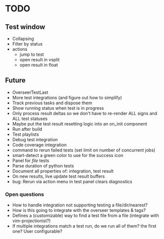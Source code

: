 # TODO

## Test window

- Collapsing
- Filter by status
- actions
  - jump to test
  - open result in vsplit
  - open result in float

## Future

- OverseerTestLast
- More test integrations (and figure out how to simplify)
- Track previous tasks and dispose them
- Show running status when test is in progress
- Only process result deltas so we don't have to re-render ALL signs and ALL test statuses
- Maybe put the test result resetting logic into an on_init component
- Run after build
- Test playlists
- Debug test integration
- Code coverage integration
- command to rerun failed tests (set limit on number of concurrent jobs)
- smart-detect a green color to use for the success icon
- Panel for _file_ tests
- Parse duration of python tests
- Document all properties of: integration, test result
- On new results, live update test result buffers
- bug: Rerun via action menu in test panel clears diagnostics

### Open questions

- How to handle integration not supporting testing a file/dir/nearest?
- How is this going to integrate with the overseer templates & tags?
- Defines a (customizable) way to find a test file from a file (integrate with vim-projectionist?)
- If multiple integrations match a test run, do we run all of them? the first one? User configurable?
